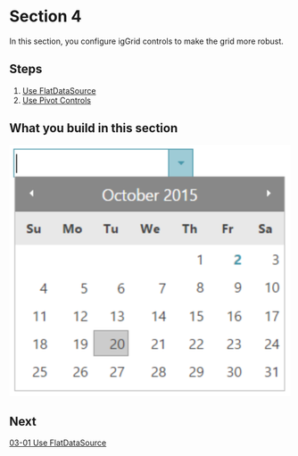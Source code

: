 #  Section 4

In this section, you configure igGrid controls to make the grid more robust. 

## Steps
1. [Use FlatDataSource](03-01-Use-FlatDataSource.md)
2. [Use Pivot Controls](03-02-Use-Pivot-Controls.md)

## What you build in this section

![](../assets/03-02-01.png)

## Next
[03-01 Use FlatDataSource](03-01-Use-FlatDataSource.md)